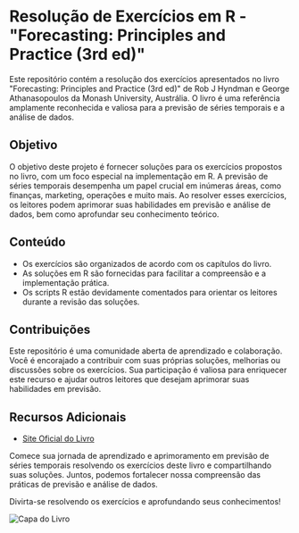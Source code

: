 # Resolução de Exercícios em R - "Forecasting: Principles and Practice (3rd ed)"

Este repositório contém a resolução dos exercícios apresentados no livro "Forecasting: Principles and Practice (3rd ed)" de Rob J Hyndman e George Athanasopoulos da Monash University, Austrália. O livro é uma referência amplamente reconhecida e valiosa para a previsão de séries temporais e a análise de dados.



## Objetivo

O objetivo deste projeto é fornecer soluções para os exercícios propostos no livro, com um foco especial na implementação em R. A previsão de séries temporais desempenha um papel crucial em inúmeras áreas, como finanças, marketing, operações e muito mais. Ao resolver esses exercícios, os leitores podem aprimorar suas habilidades em previsão e análise de dados, bem como aprofundar seu conhecimento teórico.

## Conteúdo

- Os exercícios são organizados de acordo com os capítulos do livro.
- As soluções em R são fornecidas para facilitar a compreensão e a implementação prática.
- Os scripts R estão devidamente comentados para orientar os leitores durante a revisão das soluções.

## Contribuições

Este repositório é uma comunidade aberta de aprendizado e colaboração. Você é encorajado a contribuir com suas próprias soluções, melhorias ou discussões sobre os exercícios. Sua participação é valiosa para enriquecer este recurso e ajudar outros leitores que desejam aprimorar suas habilidades em previsão.

## Recursos Adicionais

- [Site Oficial do Livro](https://otexts.com/fpp3/)

Comece sua jornada de aprendizado e aprimoramento em previsão de séries temporais resolvendo os exercícios deste livro e compartilhando suas soluções. Juntos, podemos fortalecer nossa compreensão das práticas de previsão e análise de dados.

Divirta-se resolvendo os exercícios e aprofundando seus conhecimentos!

![Capa do Livro](https://otexts.com/fpp3/figs/fpp3_front_cover.jpg)

